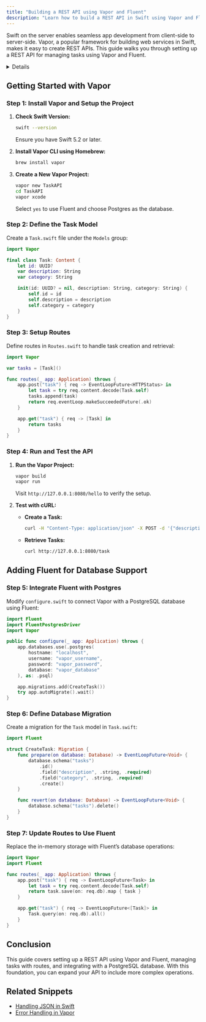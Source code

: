 ```yaml
---
title: "Building a REST API using Vapor and Fluent"
description: "Learn how to build a REST API in Swift using Vapor and Fluent, including setup, routing, and database interactions."
---
```


Swift on the server enables seamless app development from client-side to server-side. Vapor, a popular framework for building web services in Swift, makes it easy to create REST APIs. This guide walks you through setting up a REST API for managing tasks using Vapor and Fluent.

<details>

**URL:** [https://vapor.codes](https://vapor.codes)

**Source:** [Book: Server-Side Swift](#)

**Author:** `[Author Name]`

**Tags:**  
`REST API`, `Vapor`, `Fluent`, `Swift`, `Server-Side Swift`

**Platforms Supported:** macOS, Linux

**Swift Version:** 5.x
</details>

## Getting Started with Vapor

### Step 1: Install Vapor and Setup the Project
1. **Check Swift Version:**
   ```bash
   swift --version
   ```
   Ensure you have Swift 5.2 or later.

2. **Install Vapor CLI using Homebrew:**
   ```bash
   brew install vapor
   ```

3. **Create a New Vapor Project:**
   ```bash
   vapor new TaskAPI
   cd TaskAPI
   vapor xcode
   ```
   Select `yes` to use Fluent and choose Postgres as the database.

### Step 2: Define the Task Model
Create a `Task.swift` file under the `Models` group:
```swift title="Task.swift"
import Vapor

final class Task: Content {
    let id: UUID?
    var description: String
    var category: String

    init(id: UUID? = nil, description: String, category: String) {
        self.id = id
        self.description = description
        self.category = category
    }
}
```

### Step 3: Setup Routes
Define routes in `Routes.swift` to handle task creation and retrieval:
```swift title="Routes.swift"
import Vapor

var tasks = [Task]()

func routes(_ app: Application) throws {
    app.post("task") { req -> EventLoopFuture<HTTPStatus> in
        let task = try req.content.decode(Task.self)
        tasks.append(task)
        return req.eventLoop.makeSucceededFuture(.ok)
    }

    app.get("task") { req -> [Task] in
        return tasks
    }
}
```

### Step 4: Run and Test the API
1. **Run the Vapor Project:**
   ```bash
   vapor build
   vapor run
   ```
   Visit `http://127.0.0.1:8080/hello` to verify the setup.

2. **Test with cURL:**
   - **Create a Task:**
     ```bash
     curl -H "Content-Type: application/json" -X POST -d '{"description":"Buy milk","category":"Shopping"}' http://127.0.0.1:8080/task
     ```
   - **Retrieve Tasks:**
     ```bash
     curl http://127.0.0.1:8080/task
     ```

## Adding Fluent for Database Support

### Step 5: Integrate Fluent with Postgres
Modify `configure.swift` to connect Vapor with a PostgreSQL database using Fluent:
```swift title="configure.swift"
import Fluent
import FluentPostgresDriver
import Vapor

public func configure(_ app: Application) throws {
    app.databases.use(.postgres(
        hostname: "localhost",
        username: "vapor_username",
        password: "vapor_password",
        database: "vapor_database"
    ), as: .psql)

    app.migrations.add(CreateTask())
    try app.autoMigrate().wait()
}
```

### Step 6: Define Database Migration
Create a migration for the `Task` model in `Task.swift`:
```swift title="Task.swift"
import Fluent

struct CreateTask: Migration {
    func prepare(on database: Database) -> EventLoopFuture<Void> {
        database.schema("tasks")
            .id()
            .field("description", .string, .required)
            .field("category", .string, .required)
            .create()
    }

    func revert(on database: Database) -> EventLoopFuture<Void> {
        database.schema("tasks").delete()
    }
}
```

### Step 7: Update Routes to Use Fluent
Replace the in-memory storage with Fluent’s database operations:
```swift
import Vapor
import Fluent

func routes(_ app: Application) throws {
    app.post("task") { req -> EventLoopFuture<Task> in
        let task = try req.content.decode(Task.self)
        return task.save(on: req.db).map { task }
    }

    app.get("task") { req -> EventLoopFuture<[Task]> in
        Task.query(on: req.db).all()
    }
}
```

## Conclusion
This guide covers setting up a REST API using Vapor and Fluent, managing tasks with routes, and integrating with a PostgreSQL database. With this foundation, you can expand your API to include more complex operations.

## Related Snippets
- [Handling JSON in Swift](#)
- [Error Handling in Vapor](#)

<LinkCard title="Learn More about Vapor" href="https://vapor.codes" />
